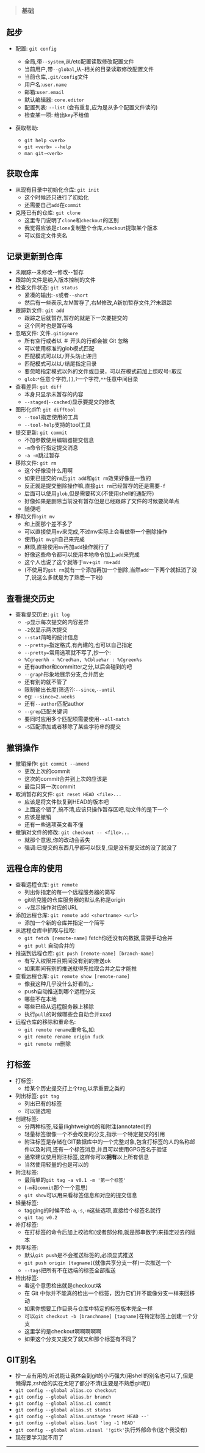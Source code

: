 > ### 基础
起步
---
- 配置: `git config`
	- 全局,带`--system`,从/etc配置读取修改配置文件
	- 当前用户,带`--global`,从`~`相关的目录读取修改配置文件
	- 当前仓库,`.git/config`文件
	- 用户名:`user.name`
	- 邮箱:`user.email`
	- 默认编辑器: `core.editor`
	- 配置列表: `--list` (会有重复,应为是从多个配置文件读的)
	- 检查某一项: 给出`key`不给值

- 获取帮助: 
	- `git help <verb>`
	- `git <verb> --help`
	- `man git-<verb>`

获取仓库
---
- 从现有目录中初始化仓库: `git init`
	- 这个时候还只进行了初始化
	- 还需要自己`add`在`commit`
- 克隆已有的仓库: `git clone`
	- 这里专门说明了`clone`和`checkout`的区别
	- 我觉得应该是`clone`复制整个仓库,`checkout`提取某个版本
	- 可以指定文件夹名

记录更新到仓库
---
- 未跟踪--未修改--修改--暂存
- 跟踪的文件是纳入版本控制的文件
- 检查文件状态: `git status`
	- 紧凑的输出:`-s`或者`--short`
	- 然后有一些表示,左M暂存了,右M修改,A新加暂存文件,??未跟踪
- 跟踪新文件: `git add`
	- 跟踪之后就暂存,暂存的就是下一次要提交的
	- 这个同时也是暂存咯
- 忽略文件: 文件`.gitignore`
	- 所有空行或者以 ＃ 开头的行都会被 Git 忽略
	- 可以使用标准的glob模式匹配
	- 匹配模式可以以`/`开头防止递归
	- 匹配模式可以以`/`结尾指定目录
	- 要忽略指定模式以外的文件或目录，可以在模式前加上惊叹号`!`取反
	- `glob`:`*`任意个字符,`[]`,`?`一个字符,`**`任意中间目录
- 查看差异: `git diff`
	- 本身只显示未暂存的内容
	- `--staged`(`--cached`)显示要提交的修改
- 图形化diff: `git difftool`
	- `--tool`指定使用的工具
	- `--tool-help`支持的tool工具
- 提交更新: `git commit`
	- 不加参数使用编辑器提交信息
	- `-m`命令行指定提交消息
	- `-a -m`跳过暂存
- 移除文件: `git rm`
	- 这个好像没什么用啊
	- 如果已提交的`rm`后`git add`和`git rm`效果好像是一致的
	- 反正就是提交删除操作嘛,直接`git rm`已经暂存的还是需要`-f`
	- 后面可以使用`glob`,但是需要转义(不使用shell的通配符)
	- 好像如果是删除当前没有暂存但是已经跟踪了文件的时候要简单点
	- 随便吧
- 移动文件:`git mv`
	- 和上面那个差不多了
	- 可以直接使用`mv`来完成,不过mv实际上会看做带一个删除操作
	- 使用`git mv`git自己来完成
	- 麻烦,直接使用`mv`再加`add`操作就行了
	- 好像这些命令都可以使用本地命令加上`add`来完成
	- 这个人也说了这个就等于`mv`+`git rm`+`add`
	- (不使用的`git rm`就有一个添加再加一个删除,当然`add`一下两个就抵消了没了,说这么多就是为了熟悉一下啦)

查看提交历史
---
- 查看提交历史: `git log`
	- `-p`显示每次提交的内容差异
	- `-2`仅显示两次提交
	- `--stat`简略的统计信息
	- `--pretty=`指定格式,有內建的,也可以自己指定
	- `--pretty=`常用选项就不写了,抄一个:
	- `%Cgreen%h - %Cred%an, %Cblue%ar : %Cgreen%s`
	- 还有author和committer之分,以后会碰到的吧
	- `--graph`形象地展示分支,合并历史
	- 还有别的就不管了
	- 限制输出长度(筛选?):`--since`,`--until`
	- eg: `--since=2.weeks`
	- 还有`--author`匹配author
	- `--grep`匹配关键词
	- 要同时应用多个匹配项需要使用`--all-match`
	- `-S`匹配添加或者移除了某些字符串的提交

撤销操作
---
- 撤销操作: `git commit --amend`
	- 更改上次的commit
	- 这次的commit合并到上次的应该是
	- 最后只算一次commit
- 取消暂存的文件: `git reset HEAD <file>...`
	- 应该是将文件恢复到HEAD的版本吧
	- 上面这个错了,搞不清,应该只操作暂存区吧,动文件的是下一个
	- 应该是撤销
	- 还有一些选项英文看不懂
- 撤销对文件的修改: `git checkout -- <file>...`
	- 就那个意思,你的改动会丢失
	- 强调:已提交的东西几乎都可以恢复,但是没有提交过的没了就没了

远程仓库的使用
---
- 查看远程仓库: `git remote`
	- 列出你指定的每一个远程服务器的简写
	- git给克隆的仓库服务器的默认名称是origin
	- `-v`显示操作对应的URL
- 添加远程仓库: `git remote add <shortname> <url>`
	- 添加一个新的仓库并指定一个简写
- 从远程仓库中抓取与拉取: 
	- `git fetch [remote-name]` fetch你还没有的数据,需要手动合并
	- `git pull` 自动合并的
- 推送到远程仓库: `git push [remote-name] [branch-name]`
	- 有写入权限并且期间没有别的推送ok
	- 如果期间有别的推送就得先拉取合并之后才能推
- 查看远程仓库: `git remote show [remote-name]`
	- 像我这种几乎没什么好看的,,:
	- push自动推送到哪个远程分支
	- 哪些不在本地
	- 哪些已经从远程服务器上移除
	- 执行`pull`的时候哪些会自动合并xxxd
- 远程仓库的移除和重命名: 
	- `git remote rename`重命名,如:
	- `git remote rename origin fuck`
	- `git remote rm`删除

打标签
---
- 打标签:
	- 给某个历史提交打上个tag,以示重要之类的
- 列出标签: `git tag`
	- 列出已有的标签
	- 可以筛选啦
- 创建标签:
	- 分两种标签,轻量(lightweight)的和附注(annotated)的
	- 轻量标签很像一个不会改变的分支,指示一个特定提交的引用
	- 附注标签是存储在GIT数据库中的一个完整对象,包含打标签的人的名称邮件以及时间,还有一个标签消息,并且可以使用GPG签名于验证
	- 通常建议使用附注标签,这样你可以**拥有**以上所有信息
	- 当然使用轻量的也是可以的
- 附注标签: 
	- 最简单的`git tag -a v0.1 -m '第一个标签'`
	- (`-m`和`commit`那个一个意思)
	- `git show`可以用来看标签信息和对应的提交信息
- 轻量标签: 
	- tagging的时候不给`-a`,`-s`,`-m`这些选项,直接给个标签名就行
	- `git tag v0.2`
- 补打标签: 
	- 在打标签的命令后加上校验和(或者部分和,就是那串数字)来指定过去的版本
- 共享标签:
	- 默认`git push`是不会推送标签的,必须显式推送
	- `git push origin [tagname]`(就像共享分支一样)一次推送一个
	- `--tags`把所有不在远端的标签全部推送
- 检出标签: 
	- 看这个意思检出就是checkout咯
	- 在 Git 中你并不能真的检出一个标签，因为它们并不能像分支一样来回移动
	- 如果你想要工作目录与仓库中特定的标签版本完全一样
	- 可以`git checkout -b [branchname] [tagname]`在特定标签上创建一个分支
	- 这里学的是checkout啊啊啊啊啊
	- 如果这个分支又提交了就又和那个标签有不同了

GIT别名
---
- 抄一点有用的,听说能让我体会到git的小巧强大(用shell的别名也可以了,但是懒得弄,zsh给的实在太短了都分不清(主要是不熟悉git呢))
- `git config --global alias.co checkout`
- `git config --global alias.br branch`
- `git config --global alias.ci commit`
- `git config --global alias.st status`
- `git config --global alias.unstage 'reset HEAD --'`
- `git config --global alias.last 'log -1 HEAD'`
- `git config --global alias.visual '!gitk'`执行外部命令(这个我没有)
- 现在要学习就不用了

----
